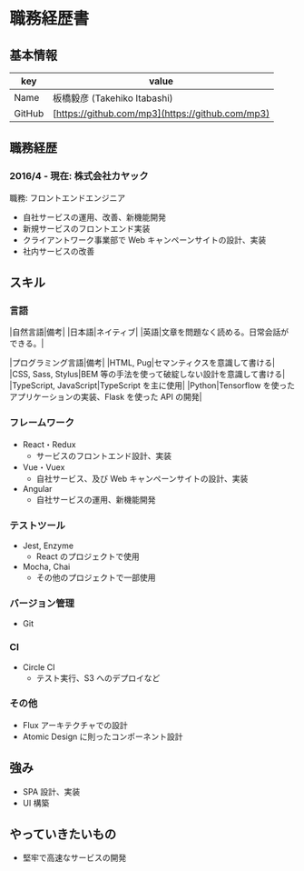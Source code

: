 # 職務経歴書

## 基本情報

|key|value|
|---|-----|
|Name|板橋毅彦 (Takehiko Itabashi)|
|GitHub|[https://github.com/mp3](https://github.com/mp3)|

## 職務経歴

### 2016/4 - 現在: 株式会社カヤック

職務: フロントエンドエンジニア

- 自社サービスの運用、改善、新機能開発
- 新規サービスのフロントエンド実装
- クライアントワーク事業部で Web キャンペーンサイトの設計、実装
- 社内サービスの改善

## スキル

### 言語

|自然言語|備考|
|日本語|ネイティブ|
|英語|文章を問題なく読める。日常会話ができる。|

|プログラミング言語|備考|
|HTML, Pug|セマンティクスを意識して書ける|
|CSS, Sass, Stylus|BEM 等の手法を使って破綻しない設計を意識して書ける|
|TypeScript, JavaScript|TypeScript を主に使用|
|Python|Tensorflow を使ったアプリケーションの実装、Flask を使った API の開発|

### フレームワーク

- React・Redux
  - サービスのフロントエンド設計、実装
- Vue・Vuex
  - 自社サービス、及び Web キャンペーンサイトの設計、実装
- Angular
  - 自社サービスの運用、新機能開発

### テストツール

- Jest, Enzyme
  - React のプロジェクトで使用
- Mocha, Chai
  - その他のプロジェクトで一部使用

### バージョン管理

- Git

### CI

- Circle CI
  - テスト実行、S3 へのデプロイなど

### その他

- Flux アーキテクチャでの設計
- Atomic Design に則ったコンポーネント設計

## 強み

- SPA 設計、実装
- UI 構築

## やっていきたいもの

- 堅牢で高速なサービスの開発
